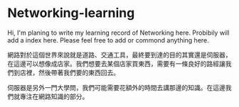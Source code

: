 # Networking-learning

Hi, I'm planing to write my learning record of Networking here. Probibily will add a index here. Please feel free to add or commond anything here.

網路對於這個世界來說就是道路、交通工具，最終要到達的目的其實還是伺服器，在這邊可以想像成店家。我們想要去某個店家買東西，需要有一條良好的路經讓我們到店裡，然後帶著我們要的東西回去。

伺服器是另外一門大學問，我們可能需要花額外的時間去講那邊的知識。在這邊我們就專注在網路知識的部分。

